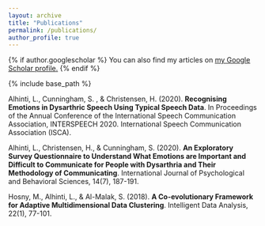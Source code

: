 ```yaml
---
layout: archive
title: "Publications"
permalink: /publications/
author_profile: true
---
```


{% if author.googlescholar %}
  You can also find my articles on <u><a href="{{author.googlescholar}}">my Google Scholar profile</a>.</u>
{% endif %}

{% include base_path %}

Alhinti, L., Cunningham, S. , & Christensen, H. (2020). **Recognising Emotions in Dysarthric Speech Using Typical Speech Data**. In Proceedings of the Annual Conference of the International Speech Communication Association, INTERSPEECH 2020. International Speech Communication Association (ISCA).

Alhinti, L., Christensen, H., & Cunningham, S. (2020). **An Exploratory Survey Questionnaire to Understand What Emotions are Important and Difficult to Communicate for People with Dysarthria and Their Methodology of Communicating**. International Journal of Psychological and Behavioral Sciences, 14(7), 187-191.

Hosny, M., Alhinti, L., & Al-Malak, S. (2018). **A Co-evolutionary Framework for Adaptive Multidimensional Data Clustering**. Intelligent Data Analysis, 22(1), 77-101.

